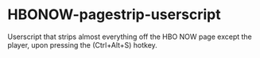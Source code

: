 # HBONOW-pagestrip-userscript
Userscript that strips almost everything off the HBO NOW page except the player, upon pressing the (Ctrl+Alt+S) hotkey.
